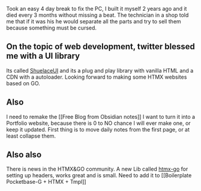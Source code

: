 Took an easy 4 day break to fix the PC, I built it myself 2 years ago and it died every 3 months without missing a beat. The technician in a shop told me that if it was his he would separate all the parts and try to sell them because something must be cursed.

## On the topic of web development, twitter blessed me with a UI library

Its called [ShuelaceUI](https://shoelace.style/) and its a plug and play library with vanilla HTML and a CDN with a autoloader. Looking forward to making some HTMX websites based on GO.

## Also
I need to remake the [[Free Blog from Obsidian notes]]
I want to turn it into a Portfolio website, because there is 0 to NO chance I will ever make one, or keep it updated. First thing is to move daily notes from the first page, or at least collapse them.

## Also also
There is news in the HTMX&GO community. A new Lib called [htmx-go](https://github.com/angelofallars/htmx-go) for setting up headers, works great and is small. Need to add it to [[Boilerplate Pocketbase-G + HTMX + Tmpl]] 